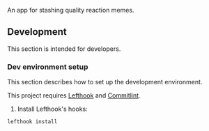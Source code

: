 An app for stashing quality reaction memes.

## Development

This section is intended for developers.

### Dev environment setup

This section describes how to set up the development environment.

This project requires [Lefthook](https://github.com/evilmartians/lefthook) and
[Commitlint](https://github.com/conventional-changelog/commitlint).

1. Install Lefthook's hooks:

```shell
lefthook install
```
